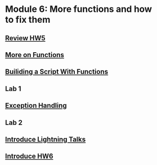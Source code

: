 # Module 6: More functions and how to fix them

## [Review HW5](https://canvas.uw.edu/courses/1105303/assignments/3464479)

## [More on Functions](https://github.com/summerela/intro_programming_python/blob/master/Module6/1_more_functions.ipynb)

## [Builiding a Script With Functions](https://github.com/summerela/intro_programming_python/blob/master/Module6/2_building_functions.ipynb)

## Lab 1

## [Exception Handling](https://github.com/summerela/intro_programming_python/blob/master/Module6/3_exception_handling.ipynb)

## Lab 2

## [Introduce Lightning Talks](https://github.com/summerela/intro_programming_python/blob/master/Module6/4_lightning_talks.ipynb)
 
## [Introduce HW6](https://canvas.uw.edu/courses/1105303/assignments/3464480)